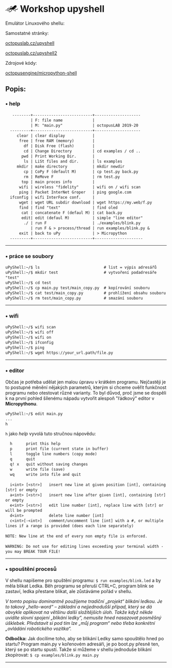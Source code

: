 # ![logo](img/logo_small.png) Workshop upyshell

Emulátor Linuxového shellu:

Samostatné stránky:

[octopuslab.cz/upyshell](https://www.octopuslab.cz/upyshell/)

[octopuslab.cz/upyshell2](https://www.octopuslab.cz/upyshell2/)

Zdrojové kódy:

[octopusengine/micropython-shell](https://github.com/octopusengine/micropython-shell)

## Popis:

### • help

```batch
   --------+--------------------------+--------------------
           | F: file name             |
           | M: "main.py"             | octopusLAB 2019-20
  ---------+--------------------------+--------------------
     clear | clear display            |   
      free | free RAM (memory)        |
        df | Disk Free (flash)        |
        cd | Change Directory         | cd examples / cd ..
       pwd | Print Working Dir.       |
        ls | LiSt files and dir.      | ls examples
     mkdir | make directory           | mkdir newdir
        cp | CoPy F (default M)       | cp test.py back.py
        rm | ReMove F                 | rm test.py
       top | main proces info         | 
      wifi | wireless "fidelity"      | wifi on / wifi scan
      ping | Packet InterNet Groper   | ping google.com
  ifconfig | wifi InterFace conf.     |
      wget | wget URL subdir download | wget https://my.web/f.py  
      find | find "text"              | find oled 
       cat | concatenate F (defaul M) | cat back.py
       edit| edit (defaul M)          | simple "line editor"
        ./ | run F                    | ./examples/blink.py
           | run F & > process/thread | run examples/blink.py &
      exit | back to uPy              | > Micropython
  ---------+--------------------------+---------------------
```
---

### • práce se soubory

```batch
uPyShell:~/$ ls                            # list = výpis adresářů
uPyShell:~/$ mkdir test                    # vytvoření podadresáře "test"
uPyShell:~/$ cd test
uPyShell:~/$ cp main.py test/main_copy.py  # kopírování souboru
uPyShell:~/$ cat test/main_copy.py         # prohlížení obsahu souboru
uPyShell:~/$ rm test/main_copy.py          # smazání souboru

```

---

### • wifi
```batch
uPyShell:~/$ wifi scan
uPyShell:~/$ wifi off
uPyShell:~/$ wifi on
uPyShell:~/$ ifconfig
uPyShell:~/$ ping
uPyShell:~/$ wget https://your_url.path/file.py
```

---

### • editor

Občas je potřeba udělat jen malou úpravu v krátkém programu. Nejčastěji je to postupné měnění nějakých parametrů, kterým si chceme ověřit funkčnost programu nebo otestovat různé varianty. To byl důvod, proč jsme se dospěli k na první pohled šílenému nápadu vytvořit alespoň "řádkový" editor v **Micropythonu**.
```batch
uPyShell:~/$ edit main.py
...
h 
```
`h` jako *help* vyvolá tuto stručnou nápovědu:

```batch
  h      print this help
  p      print file (current state in buffer)
  l      toggle line numbers (copy mode)
  q      quit
  q! x   quit without saving changes
  w      write file (save)
  wq     write into file and quit

  i<int> [<str>]   insert new line at given position [int], containing [str] or empty
  a<int> [<str>]   insert new line after given [int], containing [str] or empty
  e<int> [<str>]   edit line number [int], replace line with [str] or will be prompted
  d<int>           delete line number [int]
  c<int>[-<int>]   comment/uncomment line [int] with a #, or multiple lines if a range is provided (does each line separately)

NOTE: New line at the end of every non empty file is enforced.

WARNING: Do not use for editing lines exceeding your terminal width - you may BREAK TOUR FILE!
```

---

### • spouštění procesů

V shellu napíšeme pro spuštění programu:
`$ run examples/blink.led`
a by měla blikat Ledka. Běh programu se přeruší CTRL+C, program blink se zastaví, ledka přestane blikat, ale zůstáváme pořád v shellu.

*V tomto popisu dominantně použijeme tradiční „projekt“ blikání ledkou. Je to takový „hello-word“ – základní a nejjednodušší případ, který se dá obvykle aplikovat na většinu další složitějších úloh. Takže když někde uvidíte slovní spojení „blikání ledky“, nemusíte hned nasazovat posměšný úšklebek. Představit si pod tím lze „můj program“ nebo třeba konkrétní „ovládání robotického vozítka“.*

**Odbočka:**
Jak docílíme toho, aby se blikání Ledky samo spouštělo hned po startu? Program main.py v kořenovém adresáři, je po boot.py přesně ten, který se po startu spustí. Takže si můžeme v shellu jednoduše blikání zkopírovat:
`$ cp examples/blink.py main.py`

---